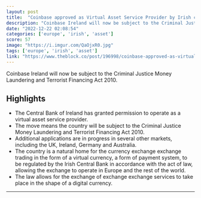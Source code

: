 ```yaml
---
layout: post
title:  "Coinbase approved as Virtual Asset Service Provider by Irish central bank"
description: "Coinbase Ireland will now be subject to the Criminal Justice Money Laundering and Terrorist Financing Act 2010."
date: "2022-12-22 02:08:54"
categories: ['europe', 'irish', 'asset']
score: 57
image: "https://i.imgur.com/QaOjxR0.jpg"
tags: ['europe', 'irish', 'asset']
link: "https://www.theblock.co/post/196998/coinbase-approved-as-virtual-asset-service-provider-by-irish-central-bank?utm_source=cryptopanic&amp;utm_medium=rss"
---
```


Coinbase Ireland will now be subject to the Criminal Justice Money Laundering and Terrorist Financing Act 2010.

## Highlights

- The Central Bank of Ireland has granted permission to operate as a virtual asset service provider.
- The move means the country will be subject to the Criminal Justice Money Laundering and Terrorist Financing Act 2010.
- Additional applications are in progress in several other markets, including the UK, Ireland, Germany and Australia.
- The country is a natural home for the currency exchange exchange trading in the form of a virtual currency, a form of payment system, to be regulated by the Irish Central Bank in accordance with the act of law, allowing the exchange to operate in Europe and the rest of the world.
- The law allows for the exchange of exchange exchange services to take place in the shape of a digital currency.

---
